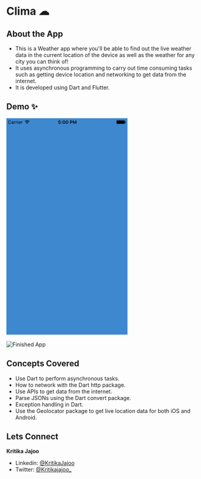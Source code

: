 # Clima ☁

## About the App

- This is a Weather app where you'll be able to find out the live weather data in the current location of the device as well as the weather for any city you can think of!
- It uses asynchronous programming to carry out time consuming tasks such as getting device location and networking to get data from the internet. 
- It is developed using Dart and Flutter.

## Demo ✨

![Finished App](https://github.com/Kritika-Jajoo/Images/blob/main/Images/Clima.gif)

![Finished App](https://github.com/Kritika-Jajoo/Images/blob/main/Images/clima2.gif)

## Concepts Covered

- Use Dart to perform asynchronous tasks.
- How to network with the Dart http package.
- Use APIs to get data from the internet.
- Parse JSONs using the Dart convert package.
- Exception handling in Dart.
- Use the Geolocator package to get live location data for both iOS and Android.

## Lets Connect

**Kritika Jajoo**

- Linkedin: [@KritikaJajoo](https://www.linkedin.com/in/kritikajajoo/)
- Twitter: [@Kritikajajoo_](https://twitter.com/Kritikajajoo_)

